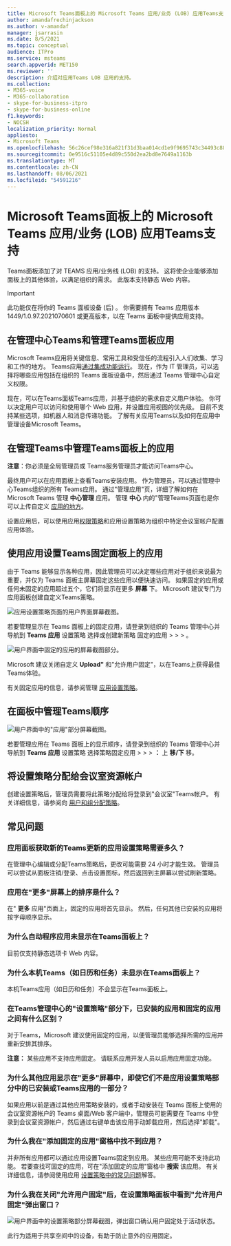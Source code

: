 ```yaml
---
title: Microsoft Teams面板上的 Microsoft Teams 应用/业务 (LOB) 应用Teams支持
author: amandafrechinjackson
ms.author: v-amandaf
manager: jsarrasin
ms.date: 8/5/2021
ms.topic: conceptual
audience: ITPro
ms.service: msteams
search.appverid: MET150
ms.reviewer: ''
description: 介绍对应用Teams LOB 应用的支持。
ms.collection:
- M365-voice
- M365-collaboration
- skype-for-business-itpro
- skype-for-business-online
f1.keywords:
- NOCSH
localization_priority: Normal
appliesto:
- Microsoft Teams
ms.openlocfilehash: 56c26cef98e316a821f31d3baa014cd1e9f9695743c34493c8880ac85f232830
ms.sourcegitcommit: 0e9516c51105e4d89c550d2ea2bd8e7649a1163b
ms.translationtype: MT
ms.contentlocale: zh-CN
ms.lasthandoff: 08/06/2021
ms.locfileid: "54591216"
---
```

# <a name="microsoft-teams-appsline-of-business-lob-app-support-on-teams-panels"></a>Microsoft Teams面板上的 Microsoft Teams 应用/业务 (LOB) 应用Teams支持

Teams面板添加了对 TEAMS 应用/业务线 (LOB) 的支持。 这将使企业能够添加面板上的其他体验，以满足组织的需求。 此版本支持静态 Web 内容。

> [!IMPORTANT]
> 此功能仅在将你的 Teams 面板设备 (后) 。 你需要拥有 Teams 应用版本 1449/1.0.97.2021070601 或更高版本，以在 Teams 面板中提供应用支持。

## <a name="set-up-and-manage-teams-panels-apps-in-teams-admin-center"></a>在管理中心Teams和管理Teams面板应用 

Microsoft Teams应用将关键信息、常用工具和受信任的流程引入人们收集、学习和工作的地方。 Teams应用[通过集成功能运行](/platform/concepts/capabilities-overview)。 现在，作为 IT 管理员，可以选择将哪些应用包括在组织的 Teams 面板设备中，然后通过 Teams 管理中心自定义权限。

现在，可以在Teams面板Teams应用，并基于组织的需求自定义用户体验。 你可以决定用户可以访问和使用哪个 Web 应用，并设置应用视图的优先级。 目前不支持某些选项，如机器人和消息传递功能。 了解有关应用Teams以及如何在应用中管理设备Microsoft Teams。

## <a name="manage-apps-on-teams-panels-in-teams-admin-center"></a>在管理Teams中管理Teams面板上的应用

**注意**：你必须是全局管理员或 Teams服务管理员才能访问Teams中心。

最终用户可以在应用面板上查看Teams安装应用。 作为管理员，可以通过管理中心Teams组织的所有 Teams应用。 通过"管理应用"页，详细了解如何在 Microsoft Teams 管理 **中心管理** 应用。 管理 **中心** 内的"管理Teams页面也是你可以上传自定义 [应用的地方](/manage-apps#publish-a-custom-app-to-your-organizations-app-store)。

设置应用后，可以使用应用[权限策略](/teams-app-permission-policies)和应用设置策略为[](/teams-app-setup-policies)组织中特定会议室帐户配置应用体验。

## <a name="pin-apps-on-teams-panels-with-app-setup-policies"></a>使用应用设置Teams固定面板上的应用

由于 Teams 能够显示各种应用，因此管理员可以决定哪些应用对于组织来说最为重要，并仅为 Teams 面板主屏幕固定这些应用以便快速访问。  如果固定的应用或任何未固定的应用超过五个，它们将显示在更多 **屏幕** 下。 Microsoft 建议专门为应用面板创建自定义Teams策略。

![应用设置策略页面的用户界面屏幕截图。](media/appsetup1.png) 

若要管理显示在 Teams 面板上的固定应用，请登录到组织的 Teams 管理中心并导航到 **Teams 应用** 设置策略 选择或创建新策略 固定的应用 \>  \>  \> 。

![用户界面中固定的应用的屏幕截图部分。](media/appsetup2.png) 

Microsoft 建议关闭自定义 **Upload"** 和"允许用户固定"，以在Teams上获得最佳Teams体验。

有关固定应用的信息，请参阅管理 [应用设置策略](/teams-app-setup-policies)。

## <a name="manage-apps-display-order-in-teams-panels"></a>在面板中管理Teams顺序 

![用户界面中的"应用"部分屏幕截图。](media/appsetup3.png) 

若要管理应用在 Teams 面板上的显示顺序，请登录到组织的 Teams 管理中心并导航到 **Teams 应用** 设置策略 选择策略固定应用 \>  \>  \> **：** 上 **移/下** 移。

## <a name="assigning-setup-policies-to-a-room-resource-account"></a>将设置策略分配给会议室资源帐户

创建设置策略后，管理员需要将此策略分配给将登录到"会议室"Teams帐户。 有关详细信息，请参阅向 [用户和组分配策略](/assign-policies-users-and-groups)。

## <a name="faq"></a>常见问题

### <a name="how-long-does-it-take-for-teams-panels-to-get-the-new-or-updated-app-setup-policies"></a>应用面板获取新的Teams更新的应用设置策略需要多久？

在管理中心编辑或分配Teams策略后，更改可能需要 24 小时才能生效。 管理员可以尝试从面板注销/登录、点击设置图标，然后返回到主屏幕以尝试刷新策略。 

### <a name="what-is-the-ordering-of-the-apps-on-the-more-screen"></a>应用在"更多"屏幕上的排序是什么？

在" **更多** 应用"页面上，固定的应用将首先显示。 然后，任何其他已安装的应用将按字母顺序显示。

### <a name="why-are-bot-apps-not-showing-up-on-teams-panels"></a>为什么自动程序应用未显示在Teams面板上？

目前仅支持静态选项卡 Web 内容。

### <a name="why-are-native-teams-apps-such-as-calendar-and-tasks-not-appearing-on-teams-panels"></a>为什么本机Teams（如日历和任务）未显示在Teams面板上？

本机Teams应用（如日历和任务）不会显示在Teams面板上。

### <a name="in-the-teams-admin-center-under-the-setup-policies-section-what-is-the-difference-between-installed-apps-and-pinned-apps"></a>在Teams管理中心的"设置策略"部分下，已安装的应用和固定的应用之间有什么区别？

对于Teams，Microsoft 建议使用固定的应用，以便管理员能够选择所需的应用并重新安排其排序。

**注意：** 某些应用不支持应用固定。 请联系应用开发人员以启用应用固定功能。

### <a name="why-are-other-apps-appearing-in-the-more-screen-even-though-they-are-not-part-of-the-installed-or-pinned-apps-in-the-teams-app-setup-policy-section"></a>为什么其他应用显示在"更多"屏幕中，即使它们不是应用设置策略部分中的已安装或Teams应用的一部分？

如果应用以前是通过其他应用策略安装的，或者手动安装在 Teams 面板上使用的会议室资源帐户的 Teams 桌面/Web 客户端中，管理员可能需要在 Teams 中登录到会议室资源帐户，然后通过右键单击该应用手动卸载应用，然后选择"卸载"。 

### <a name="why-cant-i-find-an-app-in-the-add-pinned-apps-pane"></a>为什么我在"添加固定的应用"窗格中找不到应用？

并非所有应用都可以通过应用设置Teams固定到应用。 某些应用可能不支持此功能。 若要查找可固定的应用，可在"添加固定的应用"窗格中 **搜索** 该应用。 有关详细信息，请参阅使用应用 [设置策略中的常见问题](/teams-app-setup-policies#why-cant-i-find-an-app-in-the-add-pinned-apps-pane)解答。

### <a name="why-am-i-seeing-an-allow-user-pinning-pop-up-in-the-setup-policies-panel-after-i-turn-off-allow-user-pinning"></a>为什么我在关闭"允许用户固定"后，在设置策略面板中看到"允许用户固定"弹出窗口？

![用户界面中的设置策略部分屏幕截图，弹出窗口确认用户固定处于活动状态。](media/appsetup4.png) 

此行为适用于共享空间中的设备，有助于防止意外的应用固定。
